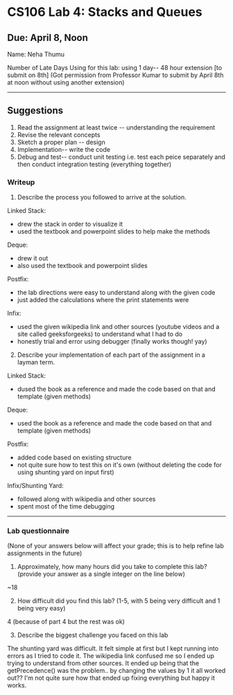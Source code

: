 # CS106 Lab 4: Stacks and Queues
## Due: April 8, Noon

Name: Neha Thumu

Number of Late Days Using for this lab: using 1 day-- 48 hour extension [to submit on 8th] (Got permission from Professor Kumar to submit by April 8th at noon without using another extension)

---
## Suggestions
1. Read the assignment at least twice -- understanding the requirement
2. Revise the relevant concepts
3. Sketch a proper plan -- design
4. Implementation-- write the code
5. Debug and test-- conduct unit testing i.e. test each peice separately and then conduct integration testing (everything together)

### Writeup

1. Describe the process you followed to arrive at the solution.

Linked Stack: 
- drew the stack in order to visualize it 
- used the textbook and powerpoint slides to help make the methods 

Deque: 
- drew it out 
- also used the textbook and powerpoint slides 

Postfix: 
- the lab directions were easy to understand along with the given code 
- just added the calculations where the print statements were 

Infix: 
- used the given wikipedia link and other sources (youtube videos and a site called geeksforgeeks) to understand what I had to do 
- honestly trial and error using debugger (finally works though! yay)


2. Describe your implementation of each part of the assignment in a layman term.

Linked Stack: 
- dused the book as a reference and made the code based on that and template (given methods)

Deque: 
- used the book as a reference and made the code based on that and template (given methods)

Postfix: 
- added code based on existing structure 
- not quite sure how to test this on it's own (without deleting the code for using shunting yard on input first)

Infix/Shunting Yard: 
- followed along with wikipedia and other sources 
- spent most of the time debugging 

---

### Lab questionnaire

(None of your answers below will affect your grade; this is to help refine lab
assignments in the future)

1. Approximately, how many hours did you take to complete this lab? (provide
  your answer as a single integer on the line below)
  
  ~18 

2. How difficult did you find this lab? (1-5, with 5 being very difficult and 1
  being very easy)
  
  4 (because of part 4 but the rest was ok) 

3. Describe the biggest challenge you faced on this lab

The shunting yard was difficult. It felt simple at first but I kept running into errors as I tried to code it. The wikipedia link confused me so I ended up trying to understand from other sources.
It ended up being that the getPrecedence() was the problem.. by changing the values by 1 it all worked out?? I'm not quite sure how that ended up fixing everything but happy it works.

